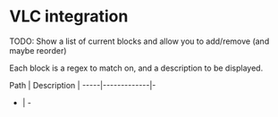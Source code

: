 # VLC integration

TODO: Show a list of current blocks and allow you to add/remove (and maybe reorder)

Each block is a regex to match on, and a description to be displayed.

Path | Description |
-----|-------------|-
-    | -

<ul id=unknowns></ul>

<script type=module>
import choc, {set_content, DOM, fix_dialogs} from "https://rosuav.github.io/shed/chocfactory.js";
const {A, BUTTON, INPUT, LI, TR, TD} = choc;

const blocks = $$blocks$$;
const unknowns = $$unknowns$$;

function make_block_desc(path, desc) {
	return TR([
		TD(INPUT({value: path, className: "path", size: 80})),
		TD(INPUT({value: desc, className: "desc", size: 80})),
		TD([
			BUTTON({type: "button", onclick: e => {
				const tr = e.currentTarget.closest("tr");
				fetch("vlc?saveblock", {
					method: "POST",
					body: JSON.stringify({
						path: tr.querySelector(".path").value,
						desc: tr.querySelector(".desc").value,
					}),
					headers: {"content-type": "application/json"},
					credentials: "include",
				}).then(e => console.log(e));
			}}, "Save"),
			BUTTON({type: "button", disabled: true, onclick: e => {
				//TODO: Implement
				//TODO: Confirm deletion
				const tr = e.currentTarget.closest("tr");
			}}, "Delete"),
		]),
	]);
}

const tbody = DOM("table tbody");
blocks.forEach(b => tbody.appendChild(make_block_desc(b[0], b[1])));

set_content("#unknowns", unknowns.map(path => LI(A({href: "", onclick: e => {
	e.preventDefault();
	tbody.appendChild(make_block_desc(path, ""));
}}, path))));
DOM("#unknowns").appendChild(LI(A({href: "", onclick: e => {
	e.preventDefault();
	tbody.appendChild(make_block_desc("", ""));
}}, "+ Add new")));
</script>
